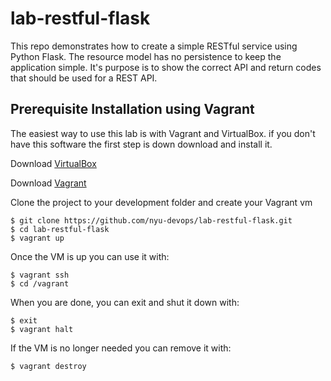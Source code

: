 # lab-restful-flask

This repo demonstrates how to create a simple RESTful service using Python Flask.
The resource model has no persistence to keep the application simple. It's purpose is to show the correct API and return codes that should be used for a REST API.

## Prerequisite Installation using Vagrant

The easiest way to use this lab is with Vagrant and VirtualBox. if you don't have this software the first step is down download and install it.

Download [VirtualBox](https://www.virtualbox.org/)

Download [Vagrant](https://www.vagrantup.com/)

Clone the project to your development folder and create your Vagrant vm

    $ git clone https://github.com/nyu-devops/lab-restful-flask.git
    $ cd lab-restful-flask
    $ vagrant up

Once the VM is up you can use it with:

    $ vagrant ssh
    $ cd /vagrant

When you are done, you can exit and shut it down with:

    $ exit
    $ vagrant halt

If the VM is no longer needed you can remove it with:

    $ vagrant destroy
